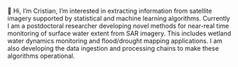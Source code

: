 👋 Hi, I’m Cristian, I’m interested in extracting information from satellite imagery supported by statistical and machine learning algorithms. Currently I am a postdoctoral researcher developing novel methods for near-real time monitoring of surface water extent from SAR imagery. This includes wetland water dynamics monitoring and flood/drought mapping applications. I am also developing the data ingestion and processing chains to make these algorithms operational. 
<!---
crisjosil/crisjosil is a ✨ special ✨ repository because its `README.md` (this file) appears on your GitHub profile.
You can click the Preview link to take a look at your changes.
--->
